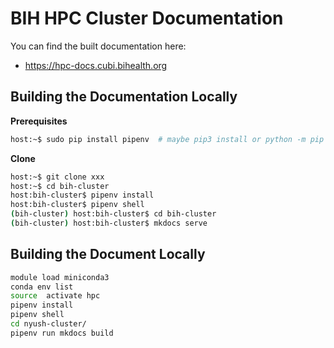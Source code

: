 # BIH HPC Cluster Documentation

You can find the built documentation here:

- https://hpc-docs.cubi.bihealth.org

## Building the Documentation Locally

**Prerequisites**

```bash
host:~$ sudo pip install pipenv  # maybe pip3 install or python -m pip install pipenv
```

**Clone**

```bash
host:~$ git clone xxx
host:~$ cd bih-cluster
host:bih-cluster$ pipenv install
host:bih-cluster$ pipenv shell
(bih-cluster) host:bih-cluster$ cd bih-cluster
(bih-cluster) host:bih-cluster$ mkdocs serve
```


## Building the Document Locally
```bash
module load miniconda3
conda env list
source  activate hpc
pipenv install
pipenv shell
cd nyush-cluster/
pipenv run mkdocs build

```
